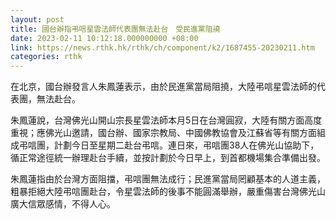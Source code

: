 ```yaml
---
layout: post
title: 國台辦指弔唁星雲法師代表團無法赴台　受民進黨阻撓
date: 2023-02-11 10:12:18.000000000 +08:00
link: https://news.rthk.hk/rthk/ch/component/k2/1687455-20230211.htm
categories: rthk
---
```


在北京，國台辦發言人朱鳳蓮表示，由於民進黨當局阻撓，大陸弔唁星雲法師的代表團，無法赴台。

朱鳳蓮說，台灣佛光山開山宗長星雲法師本月5日在台灣圓寂，大陸有關方面高度重視；應佛光山邀請，國台辦、國家宗教局、中國佛教協會及江蘇省等有關方面組成弔唁團，計劃今日至星期二赴台弔唁。連日來，弔唁團38人在佛光山協助下，循正常途徑統一辦理赴台手續，並按計劃於今日早上，到首都機場集合準備出發。

朱鳳蓮指由於台灣方面阻擋，弔唁團無法成行；民進黨當局罔顧基本的人道主義，粗暴拒絕大陸弔唁團赴台，令星雲法師的後事不能圓滿舉辦，嚴重傷害台灣佛光山廣大信眾感情，不得人心。
